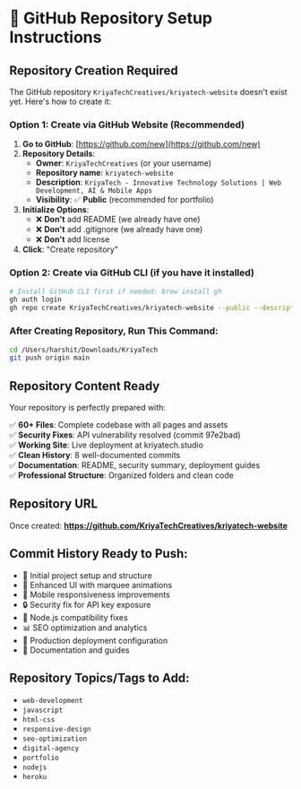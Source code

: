 # 🚀 **GitHub Repository Setup Instructions**

## **Repository Creation Required**

The GitHub repository `KriyaTechCreatives/kriyatech-website` doesn't exist yet. Here's how to create it:

### **Option 1: Create via GitHub Website (Recommended)**

1. **Go to GitHub**: [https://github.com/new](https://github.com/new)
2. **Repository Details**:
   - **Owner**: `KriyaTechCreatives` (or your username)
   - **Repository name**: `kriyatech-website`
   - **Description**: `KriyaTech - Innovative Technology Solutions | Web Development, AI & Mobile Apps`
   - **Visibility**: ✅ **Public** (recommended for portfolio)
3. **Initialize Options**:
   - ❌ **Don't** add README (we already have one)
   - ❌ **Don't** add .gitignore (we already have one) 
   - ❌ **Don't** add license
4. **Click**: "Create repository"

### **Option 2: Create via GitHub CLI** (if you have it installed)
```bash
# Install GitHub CLI first if needed: brew install gh
gh auth login
gh repo create KriyaTechCreatives/kriyatech-website --public --description "KriyaTech - Innovative Technology Solutions | Web Development, AI & Mobile Apps"
```

### **After Creating Repository, Run This Command:**
```bash
cd /Users/harshit/Downloads/KriyaTech
git push origin main
```

## **Repository Content Ready**

Your repository is perfectly prepared with:

✅ **60+ Files**: Complete codebase with all pages and assets  
✅ **Security Fixes**: API vulnerability resolved (commit 97e2bad)  
✅ **Working Site**: Live deployment at kriyatech.studio  
✅ **Clean History**: 8 well-documented commits  
✅ **Documentation**: README, security summary, deployment guides  
✅ **Professional Structure**: Organized folders and clean code  

## **Repository URL**
Once created: **https://github.com/KriyaTechCreatives/kriyatech-website**

## **Commit History Ready to Push:**
- 📝 Initial project setup and structure
- 🎨 Enhanced UI with marquee animations  
- 📱 Mobile responsiveness improvements
- 🔒 Security fix for API key exposure
- 🔧 Node.js compatibility fixes
- 📊 SEO optimization and analytics
- 🚀 Production deployment configuration
- 📖 Documentation and guides

## **Repository Topics/Tags to Add:**
- `web-development`
- `javascript`
- `html-css`
- `responsive-design`
- `seo-optimization`
- `digital-agency`
- `portfolio`
- `nodejs`
- `heroku`
